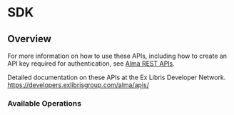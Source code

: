 # SDK

## Overview

For more information on how to use these APIs, including how to create an API key required for authentication, see [Alma REST APIs](https://developers.exlibrisgroup.com/alma/apis).

Detailed documentation on these APIs at the Ex Libris Developer Network.
<https://developers.exlibrisgroup.com/alma/apis/>
### Available Operations

